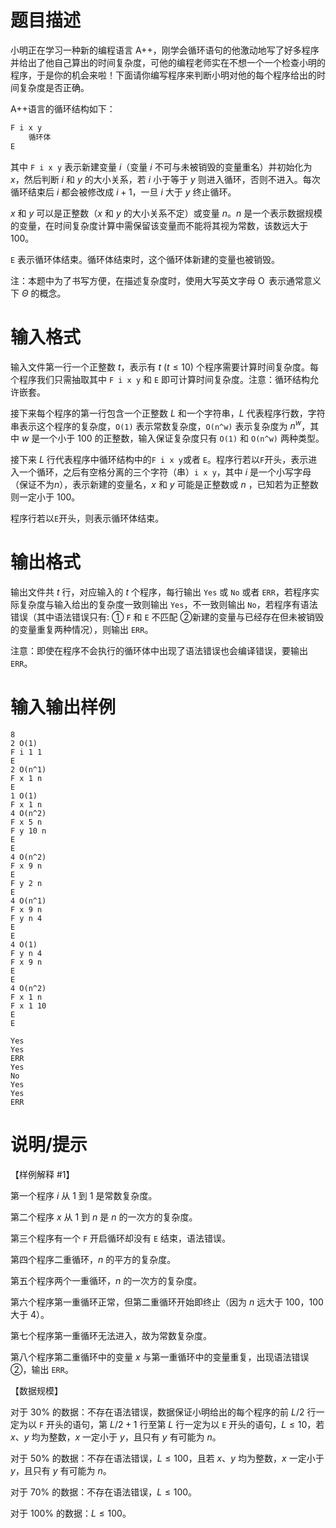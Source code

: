 # 题目描述

小明正在学习一种新的编程语言 A++，刚学会循环语句的他激动地写了好多程序并给出了他自己算出的时间复杂度，可他的编程老师实在不想一个一个检查小明的程序，于是你的机会来啦！下面请你编写程序来判断小明对他的每个程序给出的时间复杂度是否正确。

A++语言的循环结构如下：

```cpp
F i x y
    循环体
E
```

其中 `F i x y` 表示新建变量 $i$（变量 $i$ 不可与未被销毁的变量重名）并初始化为 $x$，然后判断 $i$ 和 $y$ 的大小关系，若 $i$ 小于等于 $y$ 则进入循环，否则不进入。每次循环结束后 $i$ 都会被修改成 $i+1$，一旦 $i$ 大于 $y$ 终止循环。

$x$ 和 $y$ 可以是正整数（$x$ 和 $y$ 的大小关系不定）或变量 $n$。$n$ 是一个表示数据规模的变量，在时间复杂度计算中需保留该变量而不能将其视为常数，该数远大于 $100$。

`E` 表示循环体结束。循环体结束时，这个循环体新建的变量也被销毁。

注：本题中为了书写方便，在描述复杂度时，使用大写英文字母 $\operatorname{O}$ 表示通常意义下 $\Theta$ 的概念。

# 输入格式

输入文件第一行一个正整数 $t$，表示有 $t~(t \leq 10)$ 个程序需要计算时间复杂度。每个程序我们只需抽取其中 `F i x y` 和 `E` 即可计算时间复杂度。注意：循环结构允许嵌套。

接下来每个程序的第一行包含一个正整数 $L$ 和一个字符串，$L$ 代表程序行数，字符串表示这个程序的复杂度，`O(1)` 表示常数复杂度，`O(n^w)` 表示复杂度为 $n^w$，其中 $w$ 是一个小于 $100$ 的正整数，输入保证复杂度只有 `O(1)` 和 `O(n^w)` 两种类型。

接下来 $L$ 行代表程序中循环结构中的`F i x y`或者 `E`。程序行若以`F`开头，表示进入一个循环，之后有空格分离的三个字符（串）`i x y`，其中 $i$ 是一个小写字母（保证不为$n$），表示新建的变量名，$x$ 和 $y$ 可能是正整数或 $n$ ，已知若为正整数则一定小于 $100$。

程序行若以`E`开头，则表示循环体结束。

# 输出格式

输出文件共 $t$ 行，对应输入的 $t$ 个程序，每行输出 `Yes` 或 `No` 或者 `ERR`，若程序实际复杂度与输入给出的复杂度一致则输出 `Yes`，不一致则输出 `No`，若程序有语法错误（其中语法错误只有: ① `F` 和 `E` 不匹配 ②新建的变量与已经存在但未被销毁的变量重复两种情况），则输出 `ERR`。

注意：即使在程序不会执行的循环体中出现了语法错误也会编译错误，要输出 `ERR`。

# 输入输出样例

```input1
8
2 O(1)
F i 1 1
E
2 O(n^1)
F x 1 n
E
1 O(1)
F x 1 n
4 O(n^2)
F x 5 n
F y 10 n
E
E
4 O(n^2)
F x 9 n
E
F y 2 n
E
4 O(n^1)
F x 9 n
F y n 4
E
E
4 O(1)
F y n 4
F x 9 n
E
E
4 O(n^2)
F x 1 n
F x 1 10
E
E
```

```output1
Yes
Yes
ERR
Yes
No
Yes
Yes
ERR
```

# 说明/提示

【样例解释 #1】

第一个程序 $i$ 从 $1$ 到 $1$ 是常数复杂度。

第二个程序 $x$ 从 $1$ 到 $n$ 是 $n$ 的一次方的复杂度。

第三个程序有一个 `F` 开启循环却没有 `E` 结束，语法错误。

第四个程序二重循环，$n$ 的平方的复杂度。

第五个程序两个一重循环，$n$ 的一次方的复杂度。

第六个程序第一重循环正常，但第二重循环开始即终止（因为 $n$ 远大于 $100$，$100$ 大于 $4$）。

第七个程序第一重循环无法进入，故为常数复杂度。

第八个程序第二重循环中的变量 $x$ 与第一重循环中的变量重复，出现语法错误②，输出 `ERR`。

【数据规模】

对于 $30\%$ 的数据：不存在语法错误，数据保证小明给出的每个程序的前 $L/2$ 行一定为以 `F` 开头的语句，第 $L/2+1$ 行至第 $L$ 行一定为以 `E` 开头的语句，$L \leq 10$，若 $x$、$y$ 均为整数，$x$ 一定小于 $y$，且只有 $y$ 有可能为 $n$。

对于 $50\%$ 的数据：不存在语法错误，$L \leq 100$，且若 $x$、$y$ 均为整数，$x$ 一定小于 $y$，且只有 $y$ 有可能为 $n$。

对于 $70\%$ 的数据：不存在语法错误，$L \leq 100$。

对于 $100\%$ 的数据：$L \leq 100$。
